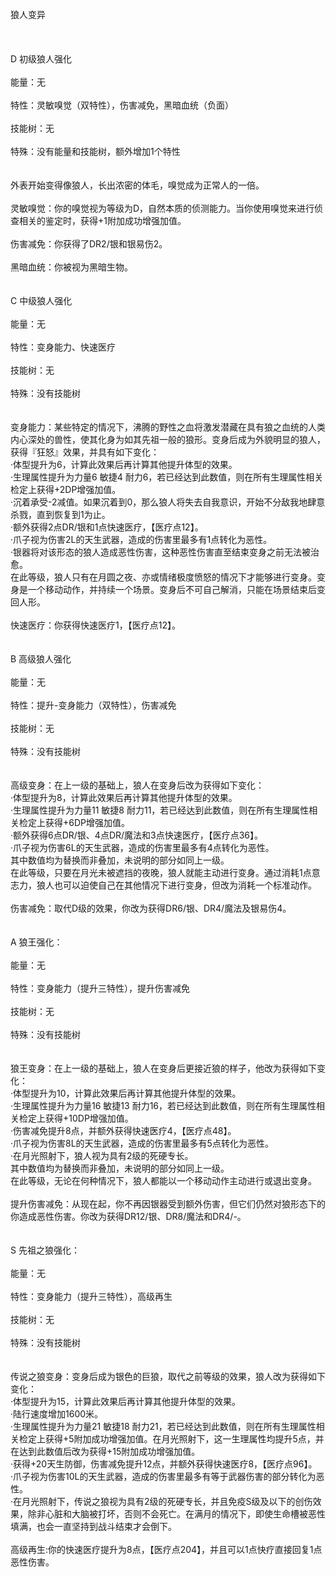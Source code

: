 <title>狼人</title>
<meta name="GENERATOR" content="WinCHM">
<meta http-equiv="Content-Type" content="text/html; charset=gb2312">
<br>狼人变异
<br>
<br> 
<br>
<br>D 初级狼人强化 
<br>
<br>能量：无
<br>
<br>特性：灵敏嗅觉（双特性），伤害减免，黑暗血统（负面）
<br>
<br>技能树：无
<br>
<br>特殊：没有能量和技能树，额外增加1个特性
<br>
<br>
<br>外表开始变得像狼人，长出浓密的体毛，嗅觉成为正常人的一倍。
<br>
<br>灵敏嗅觉：你的嗅觉视为等级为D，自然本质的侦测能力。当你使用嗅觉来进行侦查相关的鉴定时，获得+1附加成功增强加值。
<br>
<br>伤害减免：你获得了DR2/银和银易伤2。
<br>
<br>黑暗血统：你被视为黑暗生物。
<br>
<br>
<br>C 中级狼人强化
<br>
<br>能量：无
<br>
<br>特性：变身能力、快速医疗
<br>
<br>技能树：无
<br>
<br>特殊：没有技能树
<br>
<br>
<br>变身能力：某些特定的情况下，沸腾的野性之血将激发潜藏在具有狼之血统的人类内心深处的兽性，使其化身为如其先祖一般的狼形。变身后成为外貌明显的狼人，获得『狂怒』效果，并具有如下变化：
<br>·体型提升为6，计算此效果后再计算其他提升体型的效果。 
<br>·生理属性提升为力量6 敏捷4 耐力6，若已经达到此数值，则在所有生理属性相关检定上获得+2DP增强加值。
<br>·沉着承受-2减值。如果沉着到0，那么狼人将失去自我意识，开始不分敌我地肆意杀戮，直到恢复到1为止。
<br>·额外获得2点DR/银和1点快速医疗，【医疗点12】。
<br>·爪子视为伤害2L的天生武器，造成的伤害里最多有1点转化为恶性。
<br>·银器将对该形态的狼人造成恶性伤害，这种恶性伤害直至结束变身之前无法被治愈。
<br>在此等级，狼人只有在月圆之夜、亦或情绪极度愤怒的情况下才能够进行变身。变身是一个移动动作，并持续一个场景。变身后不可自己解消，只能在场景结束后变回人形。
<br>
<br>快速医疗：你获得快速医疗1，【医疗点12】。
<br>
<br>
<br>B 高级狼人强化
<br>
<br>能量：无
<br>
<br>特性：提升-变身能力（双特性），伤害减免
<br>
<br>技能树：无
<br>
<br>特殊：没有技能树
<br>
<br>
<br>高级变身：在上一级的基础上，狼人在变身后改为获得如下变化：
<br>·体型提升为8，计算此效果后再计算其他提升体型的效果。 
<br>·生理属性提升为力量11 敏捷8 耐力11，若已经达到此数值，则在所有生理属性相关检定上获得+6DP增强加值。
<br>·额外获得6点DR/银、4点DR/魔法和3点快速医疗，【医疗点36】。
<br>·爪子视为伤害6L的天生武器，造成的伤害里最多有4点转化为恶性。
<br>其中数值均为替换而非叠加，未说明的部分如同上一级。
<br>在此等级，只要在月光未被遮挡的夜晚，狼人就能主动进行变身。通过消耗1点意志力，狼人也可以迫使自己在其他情况下进行变身，但改为消耗一个标准动作。
<br>
<br>伤害减免：取代D级的效果，你改为获得DR6/银、DR4/魔法及银易伤4。
<br>
<br>
<br>A 狼王强化：
<br>
<br>能量：无
<br>
<br>特性：变身能力（提升三特性），提升伤害减免
<br>
<br>技能树：无
<br>
<br>特殊：没有技能树
<br>
<br>
<br>狼王变身：在上一级的基础上，狼人在变身后更接近狼的样子，他改为获得如下变化：
<br>·体型提升为10，计算此效果后再计算其他提升体型的效果。
<br>·生理属性提升为力量16 敏捷13 耐力16，若已经达到此数值，则在所有生理属性相关检定上获得+10DP增强加值。
<br>·伤害减免提升8点，并额外获得快速医疗4，【医疗点48】。
<br>·爪子视为伤害8L的天生武器，造成的伤害里最多有5点转化为恶性。
<br>·在月光照射下，狼人视为具有2级的死硬专长。
<br>其中数值均为替换而非叠加，未说明的部分如同上一级。
<br>在此等级，无论在何种情况下，狼人都能以一个移动动作主动进行或退出变身。
<br>
<br>提升伤害减免：从现在起，你不再因银器受到额外伤害，但它们仍然对狼形态下的你造成恶性伤害。你改为获得DR12/银、DR8/魔法和DR4/-。
<br>
<br>
<br>S 先祖之狼强化：
<br>
<br>能量：无
<br>
<br>特性：变身能力（提升三特性），高级再生
<br>
<br>技能树：无
<br>
<br>特殊：没有技能树
<br>
<br>
<br>传说之狼变身：变身后成为银色的巨狼，取代之前等级的效果，狼人改为获得如下变化：
<br>·体型提升为15，计算此效果后再计算其他提升体型的效果。
<br>·陆行速度增加1600米。
<br>·生理属性提升为力量21 敏捷18 耐力21，若已经达到此数值，则在所有生理属性相关检定上获得+5附加成功增强加值。在月光照射下，这一生理属性均提升5点，并在达到此数值后改为获得+15附加成功增强加值。
<br>·获得+20天生防御，伤害减免提升12点，并额外获得快速医疗8，【医疗点96】。
<br>·爪子视为伤害10L的天生武器，造成的伤害里最多有等于武器伤害的部分转化为恶性。
<br>·在月光照射下，传说之狼视为具有2级的死硬专长，并且免疫S级及以下的创伤效果，除非心脏和大脑被打坏，否则不会死亡。在满月的情况下，即使生命槽被恶性填满，也会一直坚持到战斗结束才会倒下。
<br>
<br>高级再生:你的快速医疗提升为8点，【医疗点204】，并且可以1点快疗直接回复1点恶性伤害。
<br>
